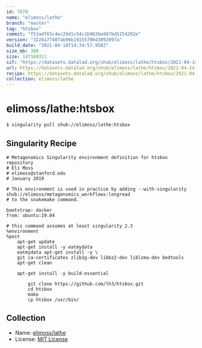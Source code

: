 ```yaml
---
id: 7878
name: "elimoss/lathe"
branch: "master"
tag: "htsbox"
commit: "f53adf65c4ec29d1c54c1b903be887bd5254292e"
version: "3228a77487ab06b19155706d3892097a"
build_date: "2021-04-14T14:34:57.958Z"
size_mb: 388
size: 147169311
sif: "https://datasets.datalad.org/shub/elimoss/lathe/htsbox/2021-04-14-f53adf65-3228a774/3228a77487ab06b19155706d3892097a.simg"
url: https://datasets.datalad.org/shub/elimoss/lathe/htsbox/2021-04-14-f53adf65-3228a774/
recipe: https://datasets.datalad.org/shub/elimoss/lathe/htsbox/2021-04-14-f53adf65-3228a774/Singularity
collection: elimoss/lathe
---
```


# elimoss/lathe:htsbox

```bash
$ singularity pull shub://elimoss/lathe:htsbox
```

## Singularity Recipe

```singularity
# Metagenomics Singularity environment definition for htsbox repository
# Eli Moss
# elimoss@stanford.edu
# January 2019

# This environment is used in practice by adding --with-singularity shub://elimoss/metagenomics_workflows:longread
# to the snakemake command.

bootstrap: docker
from: ubuntu:19.04

# this command assumes at least singularity 2.3
%environment
%post
    apt-get update
    apt-get install -y eatmydata
    eatmydata apt-get install -y \
    git ca-certificates zlib1g-dev libbz2-dev liblzma-dev bedtools
    apt-get clean

    apt-get install -y build-essential

		git clone https://github.com/lh3/htsbox.git
		cd htsbox
		make
		cp htsbox /usr/bin/
```

## Collection

 - Name: [elimoss/lathe](https://github.com/elimoss/lathe)
 - License: [MIT License](https://api.github.com/licenses/mit)

